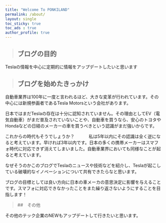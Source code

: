 ```yaml
---
title: "Welcome To PONKILAND"
permalink: /about/
layout: single
toc_sticky: true
toc_ads : true
author_profile: true
---
```


> ## ブログの目的

Teslaの情報を中心に定期的に情報をアップデートしたいと思います

> ## ブログを始めたきっかけ

自動車業界は100年に一度と言われるほど、大きな変革が行われています。その中心には新規参画者であるTesla Motorsという会社があります。

日本ではまだTeslaの存在は十分に認知されていません。その理由としてEV（電気自動車）がまだ普及されていないことや、自動車を買うなら、安心のトヨタやHondaなどの日経のメーカーの車を買うべきという認識がまだ強いからです。

これからの時代もそうでしょうか？　　　
私は5年以内にその認識は全く逆になると考えています。早ければ3年以内です。日本の多くの携帯メーカーはスマフォ時代に対応できず消えてしまいました。自動車業界においても同様なことが起ると考えています。

なぜそうのかこのブログでTeslaのニュースや技術などを紹介し、Teslaが起こしている破壊的なイノベーションについて共有できたらなと思います。

ブログの目標としては良い方向に日本の車メーカの意思決定に影響を与えることです。スマフォに対応できなかったことをまた繰り返さないようにすることを目指します！

> ##　その他

その他のテック企業のNEWもアップデートして行きたいと思います。
